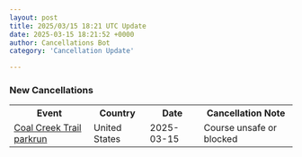 ```yaml
---
layout: post
title: 2025/03/15 18:21 UTC Update
date: 2025-03-15 18:21:52 +0000
author: Cancellations Bot
category: 'Cancellation Update'

---
```


<h3>New Cancellations</h3>
<div class='hscrollable'>
<table style='width: 100%'>
    <tr>
        <th>Event</th>
        <th>Country</th>
        <th>Date</th>
        <th>Cancellation Note</th>
    </tr>
    <tr>
        <td><a href="https://www.parkrun.us/coalcreektrail">Coal Creek Trail parkrun</a></td>
        <td>United States</td>
        <td>2025-03-15</td>
        <td>Course unsafe or blocked</td>
    </tr>
</table>
</div>
